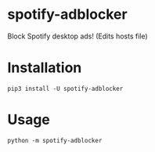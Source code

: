 # spotify-adblocker
Block Spotify desktop ads! (Edits hosts file)

# Installation
`pip3 install -U spotify-adblocker`

# Usage
`python -m spotify-adblocker`
